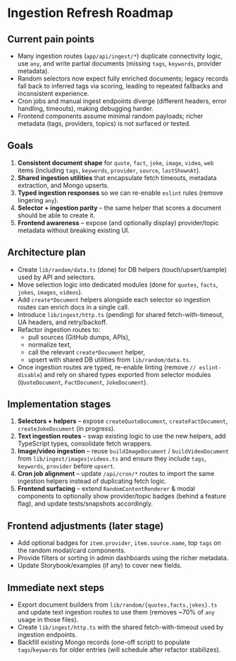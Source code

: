 # Ingestion Refresh Roadmap

## Current pain points
- Many ingestion routes (`app/api/ingest/*`) duplicate connectivity logic, use `any`, and write partial documents (missing `tags`, `keywords`, provider metadata).  
- Random selectors now expect fully enriched documents; legacy records fall back to inferred tags via scoring, leading to repeated fallbacks and inconsistent experience.
- Cron jobs and manual ingest endpoints diverge (different headers, error handling, timeouts), making debugging harder.  
- Frontend components assume minimal random payloads; richer metadata (tags, providers, topics) is not surfaced or tested.

## Goals
1. **Consistent document shape** for `quote`, `fact`, `joke`, `image`, `video`, `web` items (including `tags`, `keywords`, `provider`, `source`, `lastShownAt`).
2. **Shared ingestion utilities** that encapsulate fetch timeouts, metadata extraction, and Mongo upserts.
3. **Typed ingestion responses** so we can re-enable `eslint` rules (remove lingering `any`).
4. **Selector + ingestion parity** – the same helper that scores a document should be able to create it.
5. **Frontend awareness** – expose (and optionally display) provider/topic metadata without breaking existing UI.

## Architecture plan
- Create `lib/random/data.ts` (done) for DB helpers (touch/upsert/sample) used by API and selectors.
- Move selection logic into dedicated modules (done for `quotes`, `facts`, `jokes`, `images`, `videos`).
- Add `create*Document` helpers alongside each selector so ingestion routes can enrich docs in a single call.  
- Introduce `lib/ingest/http.ts` (pending) for shared fetch-with-timeout, UA headers, and retry/backoff.
- Refactor ingestion routes to:
  - pull sources (GitHub dumps, APIs),
  - normalize text,
  - call the relevant `create*Document` helper,
  - upsert with shared DB utilities from `lib/random/data.ts`.
- Once ingestion routes are typed, re-enable linting (remove `// eslint-disable`) and rely on shared types exported from selector modules (`QuoteDocument`, `FactDocument`, `JokeDocument`).

## Implementation stages
1. **Selectors + helpers** – expose `createQuoteDocument`, `createFactDocument`, `createJokeDocument` (in progress).  
2. **Text ingestion routes** – swap existing logic to use the new helpers, add TypeScript types, consolidate fetch wrappers.  
3. **Image/video ingestion** – reuse `buildImageDocument` / `buildVideoDocument` from `lib/ingest/images|videos.ts` and ensure they include `tags`, `keywords`, `provider` before `upsert`.  
4. **Cron job alignment** – update `/api/cron/*` routes to import the same ingestion helpers instead of duplicating fetch logic.  
5. **Frontend surfacing** – extend `RandomContentRenderer` & modal components to optionally show provider/topic badges (behind a feature flag), and update tests/snapshots accordingly.

## Frontend adjustments (later stage)
- Add optional badges for `item.provider`, `item.source.name`, top `tags` on the random modal/card components.
- Provide filters or sorting in admin dashboards using the richer metadata.
- Update Storybook/examples (if any) to cover new fields.

## Immediate next steps
- Export document builders from `lib/random/{quotes,facts,jokes}.ts` and update text ingestion routes to use them (removes ~70% of `any` usage in those files).
- Create `lib/ingest/http.ts` with the shared fetch-with-timeout used by ingestion endpoints.
- Backfill existing Mongo records (one-off script) to populate `tags`/`keywords` for older entries (will schedule after refactor stabilizes).
